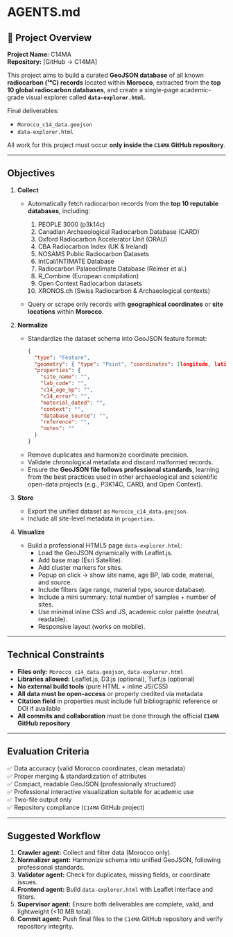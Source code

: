 # AGENTS.md

## 📘 Project Overview
**Project Name:** C14MA  
**Repository:** [GitHub → C14MA]  

This project aims to build a curated **GeoJSON database** of all known **radiocarbon (¹⁴C) records** located within **Morocco**, extracted from the **top 10 global radiocarbon databases**, and create a single-page academic-grade visual explorer called **`data-explorer.html`**.

Final deliverables:
- `Morocco_c14_data.geojson`
- `data-explorer.html`

All work for this project must occur **only inside the `C14MA` GitHub repository**.

---

## Objectives

1. **Collect**
   - Automatically fetch radiocarbon records from the **top 10 reputable databases**, including:
     1. PEOPLE 3000 (p3k14c)
     2. Canadian Archaeological Radiocarbon Database (CARD)
     3. Oxford Radiocarbon Accelerator Unit (ORAU)
     4. CBA Radiocarbon Index (UK & Ireland)
     5. NOSAMS Public Radiocarbon Datasets
     6. IntCal/INTIMATE Database
     7. Radiocarbon Palaeoclimate Database (Reimer et al.)
     8. R_Combine (European compilation)
     9. Open Context Radiocarbon datasets
     10. XRONOS.ch (Swiss Radiocarbon & Archaeological contexts)

   - Query or scrape only records with **geographical coordinates** or **site locations** within **Morocco**.

2. **Normalize**
   - Standardize the dataset schema into GeoJSON feature format:
     ```json
     {
       "type": "Feature",
       "geometry": { "type": "Point", "coordinates": [longitude, latitude] },
       "properties": {
         "site_name": "",
         "lab_code": "",
         "c14_age_bp": "",
         "c14_error": "",
         "material_dated": "",
         "context": "",
         "database_source": "",
         "reference": "",
         "notes": ""
       }
     }
     ```
   - Remove duplicates and harmonize coordinate precision.
   - Validate chronological metadata and discard malformed records.
   - Ensure the **GeoJSON file follows professional standards**, learning from the best practices used in other archaeological and scientific open-data projects (e.g., P3K14C, CARD, and Open Context).

3. **Store**
   - Export the unified dataset as `Morocco_c14_data.geojson`.
   - Include all site-level metadata in `properties`.

4. **Visualize**
   - Build a professional HTML5 page `data-explorer.html`:
     - Load the GeoJSON dynamically with Leaflet.js.
     - Add base map (Esri Satellite).
     - Add cluster markers for sites.
     - Popup on click → show site name, age BP, lab code, material, and source.
     - Include filters (age range, material type, source database).
     - Include a mini summary: total number of samples + number of sites.
     - Use minimal inline CSS and JS, academic color palette (neutral, readable).
     - Responsive layout (works on mobile).

---

## Technical Constraints

- **Files only:** `Morocco_c14_data.geojson`, `data-explorer.html`
- **Libraries allowed:** Leaflet.js, D3.js (optional), Turf.js (optional)
- **No external build tools** (pure HTML + inline JS/CSS)
- **All data must be open-access** or properly credited via metadata
- **Citation field** in properties must include full bibliographic reference or DOI if available
- **All commits and collaboration** must be done through the official **`C14MA` GitHub repository**

---

## Evaluation Criteria

✅ Data accuracy (valid Morocco coordinates, clean metadata)  
✅ Proper merging & standardization of attributes  
✅ Compact, readable GeoJSON (professionally structured)  
✅ Professional interactive visualization suitable for academic use  
✅ Two-file output only  
✅ Repository compliance (`C14MA` GitHub project)

---

## Suggested Workflow

1. **Crawler agent:** Collect and filter data (Morocco only).  
2. **Normalizer agent:** Harmonize schema into unified GeoJSON, following professional standards.  
3. **Validator agent:** Check for duplicates, missing fields, or coordinate issues.  
4. **Frontend agent:** Build `data-explorer.html` with Leaflet interface and filters.  
5. **Supervisor agent:** Ensure both deliverables are complete, valid, and lightweight (<10 MB total).  
6. **Commit agent:** Push final files to the `C14MA` GitHub repository and verify repository integrity.
